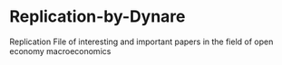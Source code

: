 # Replication-by-Dynare
Replication File of interesting and important papers in the field of open economy macroeconomics

